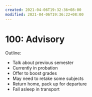 ```yaml
---
created: 2021-04-06T19:32:36+08:00
modified: 2021-04-06T19:36:22+08:00
---
```


# 100: Advisory

Outline:

* Talk about previous semester
* Currently in probation
* Offer to boost grades
* May need to retake some subjects
* Return home, pack up for departure
* Fall asleep in transport